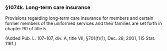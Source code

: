 ### §1074k. Long-term care insurance ###

Provisions regarding long-term care insurance for members and certain former members of the uniformed services and their families are set forth in chapter 90 of title 5.

(Added Pub. L. 107–107, div. A, title VII, §701(f)(1), Dec. 28, 2001, 115 Stat. 1161.)